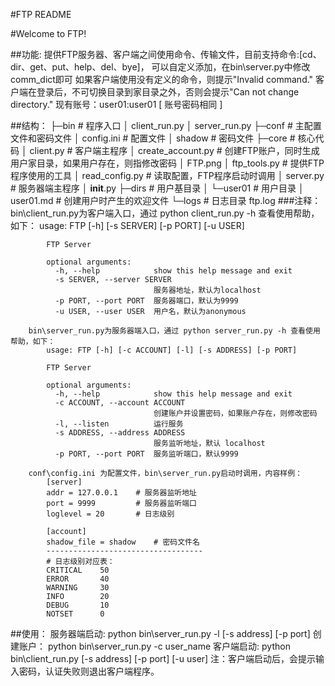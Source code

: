 #FTP README

#Welcome to FTP!

##功能:
    提供FTP服务器、客户端之间使用命令、传输文件，目前支持命令:[cd、dir、get、put、help、del、bye]，
    可以自定义添加，在bin\server.py中修改comm_dict即可
    如果客户端使用没有定义的命令，则提示"Invalid command."
    客户端在登录后，不可切换目录到家目录之外，否则会提示"Can not change directory."
    现有账号：user01:user01  [ 账号密码相同 ]

##结构：
    ├─bin       # 程序入口
    │      client_run.py
    │      server_run.py
    ├─conf      # 主配置文件和密码文件
    │      config.ini   # 配置文件
    │      shadow       # 密码文件
    ├─core      # 核心代码
    │     client.py     # 客户端主程序
    │     create_account.py     # 创建FTP账户，同时生成用户家目录，如果用户存在，则指修改密码
    │     FTP.png
    │     ftp_tools.py      # 提供FTP程序使用的工具
    │     read_config.py    # 读取配置，FTP程序启动时调用
    │     server.py         # 服务器端主程序
    │     __init__.py
    ├─dirs      # 用户基目录
    │  └─user01     # 用户目录
    │          user01.md     # 创建用户时产生的欢迎文件
    └─logs      # 日志目录
            ftp.log
    ###注释：
        bin\client_run.py为客户端入口，通过 python client_run.py -h 查看使用帮助，如下：
            usage: FTP [-h] [-s SERVER] [-p PORT] [-u USER]

            FTP Server

            optional arguments:
              -h, --help            show this help message and exit
              -s SERVER, --server SERVER
                                    服务器地址，默认为localhost
              -p PORT, --port PORT  服务器端口，默认为9999
              -u USER, --user USER  用户名，默认为anonymous

        bin\server_run.py为服务器端入口，通过 python server_run.py -h 查看使用帮助，如下：
            usage: FTP [-h] [-c ACCOUNT] [-l] [-s ADDRESS] [-p PORT]

            FTP Server

            optional arguments:
              -h, --help            show this help message and exit
              -c ACCOUNT, --account ACCOUNT
                                    创建账户并设置密码，如果账户存在，则修改密码
              -l, --listen          运行服务
              -s ADDRESS, --address ADDRESS
                                    服务监听地址，默认 localhost
              -p PORT, --port PORT  服务监听端口，默认9999

        conf\config.ini 为配置文件，bin\server_run.py启动时调用，内容样例：
            [server]
            addr = 127.0.0.1    # 服务器监听地址
            port = 9999         # 服务器监听端口
            loglevel = 20       # 日志级别

            [account]
            shadow_file = shadow    # 密码文件名
            -----------------------------------
            # 日志级别对应表：
            CRITICAL    50
            ERROR       40
            WARNING     30
            INFO        20
            DEBUG       10
            NOTSET      0

##使用：
    服务器端启动: python bin\server_run.py -l [-s address] [-p port]
    创建账户：  python bin\server_run.py -c user_name
    客户端启动:  python bin\client_run.py [-s address] [-p port] [-u user]
    注：客户端启动后，会提示输入密码，认证失败则退出客户端程序。

